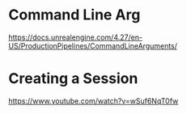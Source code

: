# Command Line Arg
https://docs.unrealengine.com/4.27/en-US/ProductionPipelines/CommandLineArguments/

# Creating a Session
https://www.youtube.com/watch?v=wSuf6NqT0fw
